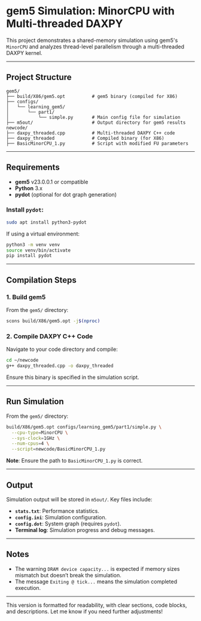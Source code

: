 # gem5 Simulation: MinorCPU with Multi-threaded DAXPY

This project demonstrates a shared-memory simulation using gem5's `MinorCPU` and analyzes thread-level parallelism through a multi-threaded DAXPY kernel.

---

## Project Structure

```
gem5/
├── build/X86/gem5.opt          # gem5 binary (compiled for X86)
├── configs/
│   └── learning_gem5/
│       └── part1/
│           └── simple.py       # Main config file for simulation
├── m5out/                      # Output directory for gem5 results
newcode/
├── daxpy_threaded.cpp          # Multi-threaded DAXPY C++ code
├── daxpy_threaded              # Compiled binary (for X86)
├── BasicMinorCPU_1.py          # Script with modified FU parameters
```

---

## Requirements

- **gem5** v23.0.0.1 or compatible
- **Python** 3.x
- **pydot** (optional for dot graph generation)

### Install `pydot`:
```bash
sudo apt install python3-pydot
```

If using a virtual environment:
```bash
python3 -m venv venv
source venv/bin/activate
pip install pydot
```

---

## Compilation Steps

### 1. Build gem5
From the `gem5/` directory:
```bash
scons build/X86/gem5.opt -j$(nproc)
```

### 2. Compile DAXPY C++ Code
Navigate to your code directory and compile:
```bash
cd ~/newcode
g++ daxpy_threaded.cpp -o daxpy_threaded
```
Ensure this binary is specified in the simulation script.

---

## Run Simulation

From the `gem5/` directory:
```bash
build/X86/gem5.opt configs/learning_gem5/part1/simple.py \
  --cpu-type=MinorCPU \
  --sys-clock=1GHz \
  --num-cpus=4 \
  --script=newcode/BasicMinorCPU_1.py
```
**Note**: Ensure the path to `BasicMinorCPU_1.py` is correct.

---

## Output

Simulation output will be stored in `m5out/`. Key files include:

- **`stats.txt`**: Performance statistics.
- **`config.ini`**: Simulation configuration.
- **`config.dot`**: System graph (requires `pydot`).
- **Terminal log**: Simulation progress and debug messages.

---

## Notes

- The warning `DRAM device capacity...` is expected if memory sizes mismatch but doesn’t break the simulation.
- The message `Exiting @ tick...` means the simulation completed execution.

---

This version is formatted for readability, with clear sections, code blocks, and descriptions. Let me know if you need further adjustments!

